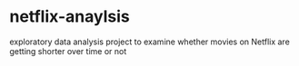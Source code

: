 # netflix-anaylsis
exploratory data analysis project to examine whether movies on Netflix are getting shorter over time or not
